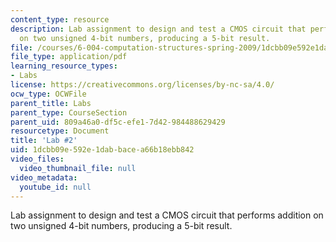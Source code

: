 ```yaml
---
content_type: resource
description: Lab assignment to design and test a CMOS circuit that performs addition
  on two unsigned 4-bit numbers, producing a 5-bit result.
file: /courses/6-004-computation-structures-spring-2009/1dcbb09e592e1dabbacea66b18ebb842_MIT6_004s09_lab02.pdf
file_type: application/pdf
learning_resource_types:
- Labs
license: https://creativecommons.org/licenses/by-nc-sa/4.0/
ocw_type: OCWFile
parent_title: Labs
parent_type: CourseSection
parent_uid: 809a46a0-df5c-efe1-7d42-984488629429
resourcetype: Document
title: 'Lab #2'
uid: 1dcbb09e-592e-1dab-bace-a66b18ebb842
video_files:
  video_thumbnail_file: null
video_metadata:
  youtube_id: null
---
```

Lab assignment to design and test a CMOS circuit that performs addition on two unsigned 4-bit numbers, producing a 5-bit result.